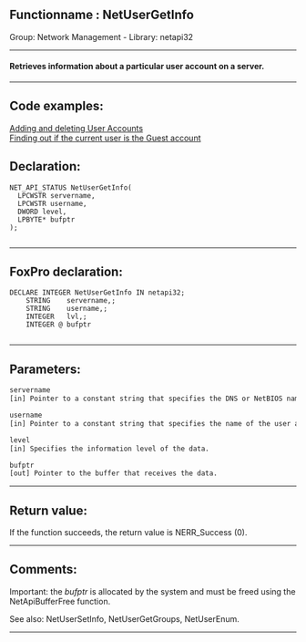 <link rel="stylesheet" type="text/css" href="../../css/win32api.css">  
<link rel="stylesheet" href="https://cdnjs.cloudflare.com/ajax/libs/font-awesome/4.7.0/css/font-awesome.min.css">

## Functionname : NetUserGetInfo
Group: Network Management - Library: netapi32    
***  


#### Retrieves information about a particular user account on a server.
***  


## Code examples:
[Adding and deleting User Accounts](../../samples/sample_478.md)  
[Finding out if the current user is the Guest account](../../samples/sample_566.md)  

## Declaration:
```foxpro  
NET_API_STATUS NetUserGetInfo(
  LPCWSTR servername,
  LPCWSTR username,
  DWORD level,
  LPBYTE* bufptr
);
  
```  
***  


## FoxPro declaration:
```foxpro  
DECLARE INTEGER NetUserGetInfo IN netapi32;
	STRING    servername,;
	STRING    username,;
	INTEGER   lvl,;
	INTEGER @ bufptr
  
```  
***  


## Parameters:
```txt  
servername
[in] Pointer to a constant string that specifies the DNS or NetBIOS name of the remote server on which the function is to execute. If this parameter is NULL, the local computer is used.

username
[in] Pointer to a constant string that specifies the name of the user account for which to return information.

level
[in] Specifies the information level of the data.

bufptr
[out] Pointer to the buffer that receives the data.  
```  
***  


## Return value:
If the function succeeds, the return value is NERR_Success (0).  
***  


## Comments:
Important: the <Em>bufptr</Em> is allocated by the system and must be freed using the NetApiBufferFree function.  
  
See also: NetUserSetInfo, NetUserGetGroups, NetUserEnum.  
  
***  


